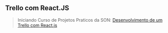 ## Trello com React.JS

> Iniciando Curso de Projetos Praticos da SON: [Desenvolvimento de um Trello com React.js](https://www.schoolofnet.com/projeto-pratico/frontend/react/desenvolvimento-de-um-trello-com-reactjs/4735)

